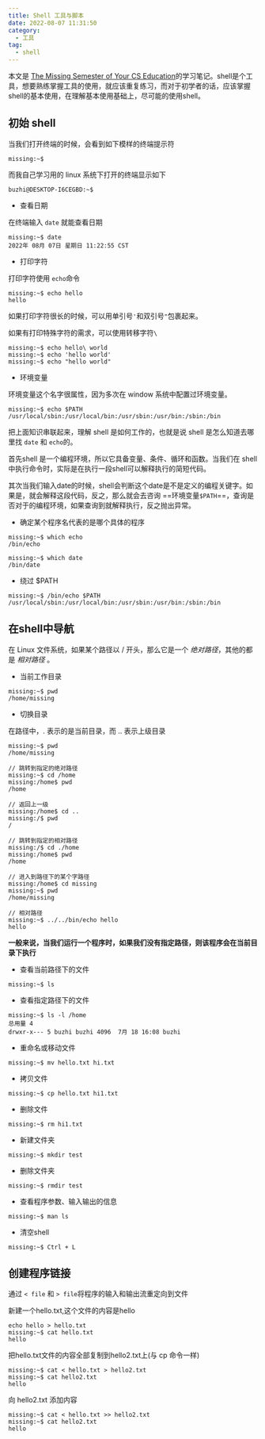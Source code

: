 ```yaml
---
title: Shell 工具与脚本
date: 2022-08-07 11:31:50
category:
  - 工具
tag:
  - shell
---
```


本文是 [The Missing Semester of Your CS Education](https://missing.csail.mit.edu/2020/)的学习笔记。shell是个工具，想要熟练掌握工具的使用，就应该重复练习，而对于初学者的话，应该掌握shell的基本使用，在理解基本使用基础上，尽可能的使用shell。

## 初始 shell

当我们打开终端的时候，会看到如下模样的终端提示符

```console
missing:~$ 
```
而我自己学习用的 linux 系统下打开的终端显示如下

```console
buzhi@DESKTOP-I6CEGBD:~$ 
```

- 查看日期
  
在终端输入 `date` 就能查看日期
```console
missing:~$ date
2022年 08月 07日 星期日 11:22:55 CST
```

- 打印字符
  
打印字符使用 `echo`命令
```console
missing:~$ echo hello
hello
``` 
如果打印字符很长的时候，可以用单引号`'`和双引号`"`包裹起来。

如果有打印特殊字符的需求，可以使用转移字符`\`

```console
missing:~$ echo hello\ world
missing:~$ echo 'hello world'
missing:~$ echo "hello world"
``` 

- 环境变量

环境变量这个名字很属性，因为多次在 window 系统中配置过环境变量。
```console
missing:~$ echo $PATH
/usr/local/sbin:/usr/local/bin:/usr/sbin:/usr/bin:/sbin:/bin
``` 
把上面知识串联起来，理解 shell 是如何工作的，也就是说 shell 是怎么知道去哪里找 `date` 和 `echo`的。

首先shell 是一个编程环境，所以它具备变量、条件、循环和函数。当我们在 shell 中执行命令时，实际是在执行一段shell可以解释执行的简短代码。

其次当我们输入date的时候，shell会判断这个date是不是定义的编程关键字。如果是，就会解释这段代码，反之，那么就会去咨询 ==环境变量`$PATH`==，查询是否对于的编程环境，如果查询到就解释执行，反之抛出异常。

- 确定某个程序名代表的是哪个具体的程序
```console
missing:~$ which echo
/bin/echo

missing:~$ which date
/bin/date
```

- 绕过 $PATH
```console
missing:~$ /bin/echo $PATH
/usr/local/sbin:/usr/local/bin:/usr/sbin:/usr/bin:/sbin:/bin
```

## 在shell中导航

在 Linux 文件系统，如果某个路径以 / 开头，那么它是一个 *绝对路径*，其他的都是 *相对路径* 。

- 当前工作目录
```console
missing:~$ pwd
/home/missing
``` 
- 切换目录

在路径中，. 表示的是当前目录，而 .. 表示上级目录

```console
missing:~$ pwd
/home/missing

// 跳转到指定的绝对路径
missing:~$ cd /home
missing:/home$ pwd
/home

// 返回上一级
missing:/home$ cd ..
missing:/$ pwd
/

// 跳转到指定的相对路径
missing:/$ cd ./home
missing:/home$ pwd
/home

// 进入到路径下的某个字路径
missing:/home$ cd missing
missing:~$ pwd
/home/missing

// 相对路径
missing:~$ ../../bin/echo hello
hello
``` 

**一般来说，当我们运行一个程序时，如果我们没有指定路径，则该程序会在当前目录下执行**

- 查看当前路径下的文件
```console
missing:~$ ls
``` 

- 查看指定路径下的文件
```console
missing:~$ ls -l /home
总用量 4
drwxr-x--- 5 buzhi buzhi 4096  7月 18 16:08 buzhi
``` 

- 重命名或移动文件
```console
missing:~$ mv hello.txt hi.txt
``` 
- 拷贝文件
```console
missing:~$ cp hello.txt hi1.txt
``` 

- 删除文件
```console
missing:~$ rm hi1.txt
``` 

- 新建文件夹
```console
missing:~$ mkdir test
``` 

- 删除文件夹
```console
missing:~$ rmdir test
``` 

- 查看程序参数、输入输出的信息
```console
missing:~$ man ls
```

- 清空shell
```console
missing:~$ Ctrl + L
```

## 创建程序链接

通过 `< file` 和 `> file`将程序的输入和输出流重定向到文件


新建一个hello.txt,这个文件的内容是hello
```console
echo hello > hello.txt
missing:~$ cat hello.txt
hello
``` 

把hello.txt文件的内容全部复制到hello2.txt上(与 cp 命令一样)
```console
missing:~$ cat < hello.txt > hello2.txt
missing:~$ cat hello2.txt
hello
``` 
向 hello2.txt 添加内容
```console
missing:~$ cat < hello.txt >> hello2.txt
missing:~$ cat hello2.txt
hello
``` 
